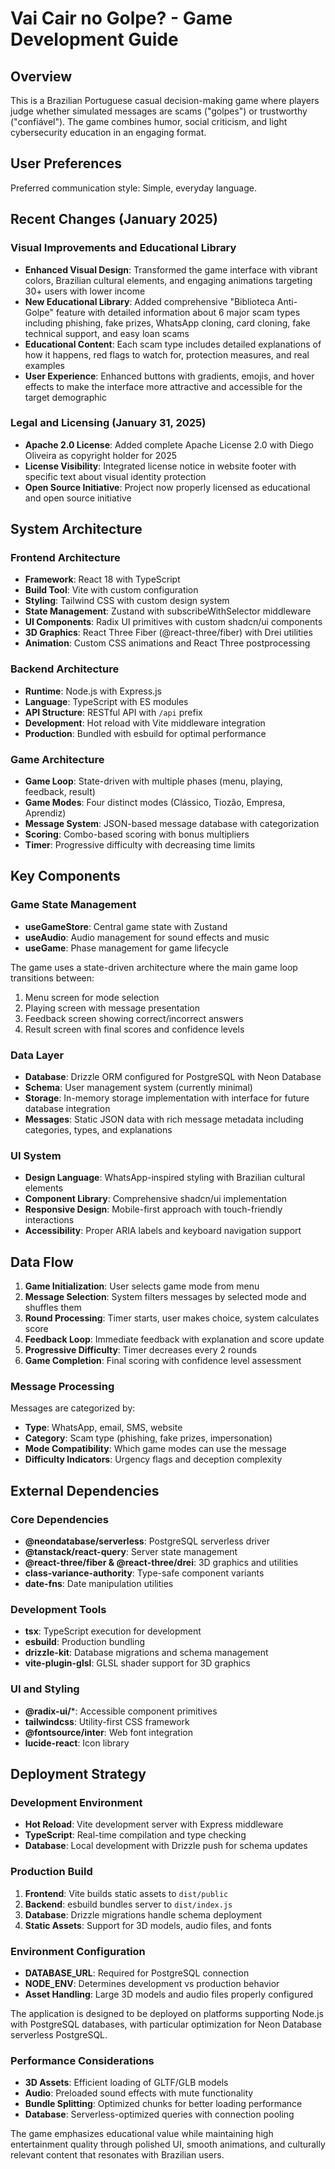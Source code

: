 # Vai Cair no Golpe? - Game Development Guide

## Overview

This is a Brazilian Portuguese casual decision-making game where players judge whether simulated messages are scams ("golpes") or trustworthy ("confiável"). The game combines humor, social criticism, and light cybersecurity education in an engaging format.

## User Preferences

Preferred communication style: Simple, everyday language.

## Recent Changes (January 2025)

### Visual Improvements and Educational Library
- **Enhanced Visual Design**: Transformed the game interface with vibrant colors, Brazilian cultural elements, and engaging animations targeting 30+ users with lower income
- **New Educational Library**: Added comprehensive "Biblioteca Anti-Golpe" feature with detailed information about 6 major scam types including phishing, fake prizes, WhatsApp cloning, card cloning, fake technical support, and easy loan scams
- **Educational Content**: Each scam type includes detailed explanations of how it happens, red flags to watch for, protection measures, and real examples
- **User Experience**: Enhanced buttons with gradients, emojis, and hover effects to make the interface more attractive and accessible for the target demographic

### Legal and Licensing (January 31, 2025)
- **Apache 2.0 License**: Added complete Apache License 2.0 with Diego Oliveira as copyright holder for 2025
- **License Visibility**: Integrated license notice in website footer with specific text about visual identity protection
- **Open Source Initiative**: Project now properly licensed as educational and open source initiative

## System Architecture

### Frontend Architecture
- **Framework**: React 18 with TypeScript
- **Build Tool**: Vite with custom configuration
- **Styling**: Tailwind CSS with custom design system
- **State Management**: Zustand with subscribeWithSelector middleware
- **UI Components**: Radix UI primitives with custom shadcn/ui components
- **3D Graphics**: React Three Fiber (@react-three/fiber) with Drei utilities
- **Animation**: Custom CSS animations and React Three postprocessing

### Backend Architecture
- **Runtime**: Node.js with Express.js
- **Language**: TypeScript with ES modules
- **API Structure**: RESTful API with `/api` prefix
- **Development**: Hot reload with Vite middleware integration
- **Production**: Bundled with esbuild for optimal performance

### Game Architecture
- **Game Loop**: State-driven with multiple phases (menu, playing, feedback, result)
- **Game Modes**: Four distinct modes (Clássico, Tiozão, Empresa, Aprendiz)
- **Message System**: JSON-based message database with categorization
- **Scoring**: Combo-based scoring with bonus multipliers
- **Timer**: Progressive difficulty with decreasing time limits

## Key Components

### Game State Management
- **useGameStore**: Central game state with Zustand
- **useAudio**: Audio management for sound effects and music
- **useGame**: Phase management for game lifecycle

The game uses a state-driven architecture where the main game loop transitions between:
1. Menu screen for mode selection
2. Playing screen with message presentation
3. Feedback screen showing correct/incorrect answers
4. Result screen with final scores and confidence levels

### Data Layer
- **Database**: Drizzle ORM configured for PostgreSQL with Neon Database
- **Schema**: User management system (currently minimal)
- **Storage**: In-memory storage implementation with interface for future database integration
- **Messages**: Static JSON data with rich message metadata including categories, types, and explanations

### UI System
- **Design Language**: WhatsApp-inspired styling with Brazilian cultural elements
- **Component Library**: Comprehensive shadcn/ui implementation
- **Responsive Design**: Mobile-first approach with touch-friendly interactions
- **Accessibility**: Proper ARIA labels and keyboard navigation support

## Data Flow

1. **Game Initialization**: User selects game mode from menu
2. **Message Selection**: System filters messages by selected mode and shuffles them
3. **Round Processing**: Timer starts, user makes choice, system calculates score
4. **Feedback Loop**: Immediate feedback with explanation and score update
5. **Progressive Difficulty**: Timer decreases every 2 rounds
6. **Game Completion**: Final scoring with confidence level assessment

### Message Processing
Messages are categorized by:
- **Type**: WhatsApp, email, SMS, website
- **Category**: Scam type (phishing, fake prizes, impersonation)
- **Mode Compatibility**: Which game modes can use the message
- **Difficulty Indicators**: Urgency flags and deception complexity

## External Dependencies

### Core Dependencies
- **@neondatabase/serverless**: PostgreSQL serverless driver
- **@tanstack/react-query**: Server state management
- **@react-three/fiber & @react-three/drei**: 3D graphics and utilities
- **class-variance-authority**: Type-safe component variants
- **date-fns**: Date manipulation utilities

### Development Tools
- **tsx**: TypeScript execution for development
- **esbuild**: Production bundling
- **drizzle-kit**: Database migrations and schema management
- **vite-plugin-glsl**: GLSL shader support for 3D graphics

### UI and Styling
- **@radix-ui/***: Accessible component primitives
- **tailwindcss**: Utility-first CSS framework
- **@fontsource/inter**: Web font integration
- **lucide-react**: Icon library

## Deployment Strategy

### Development Environment
- **Hot Reload**: Vite development server with Express middleware
- **TypeScript**: Real-time compilation and type checking
- **Database**: Local development with Drizzle push for schema updates

### Production Build
1. **Frontend**: Vite builds static assets to `dist/public`
2. **Backend**: esbuild bundles server to `dist/index.js`
3. **Database**: Drizzle migrations handle schema deployment
4. **Static Assets**: Support for 3D models, audio files, and fonts

### Environment Configuration
- **DATABASE_URL**: Required for PostgreSQL connection
- **NODE_ENV**: Determines development vs production behavior
- **Asset Handling**: Large 3D models and audio files properly configured

The application is designed to be deployed on platforms supporting Node.js with PostgreSQL databases, with particular optimization for Neon Database serverless PostgreSQL.

### Performance Considerations
- **3D Assets**: Efficient loading of GLTF/GLB models
- **Audio**: Preloaded sound effects with mute functionality
- **Bundle Splitting**: Optimized chunks for better loading performance
- **Database**: Serverless-optimized queries with connection pooling

The game emphasizes educational value while maintaining high entertainment quality through polished UI, smooth animations, and culturally relevant content that resonates with Brazilian users.